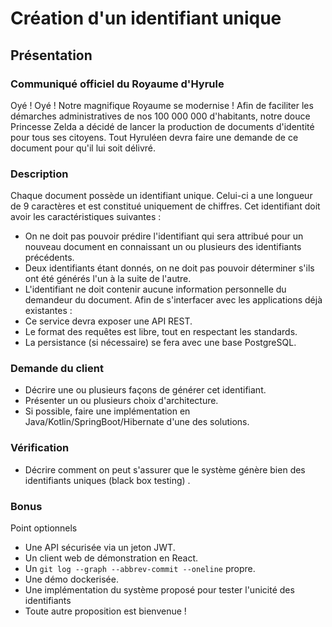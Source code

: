 # Création d'un identifiant unique

## Présentation

### Communiqué officiel du Royaume d'Hyrule
Oyé ! Oyé ! Notre magnifique Royaume se modernise !
Afin de faciliter les démarches administratives de nos 100 000 000 d'habitants, notre
douce Princesse Zelda a décidé de lancer la production de documents d'identité pour
tous ses citoyens. Tout Hyruléen devra faire une demande de ce document pour qu'il
lui soit délivré.

### Description
Chaque document possède un identifiant unique. Celui-ci a une longueur de 9
caractères et est constitué uniquement de chiffres.
Cet identifiant doit avoir les caractéristiques suivantes :
- On ne doit pas pouvoir prédire l'identifiant qui sera attribué pour un nouveau
document en connaissant un ou plusieurs des identifiants précédents.
- Deux identifiants étant donnés, on ne doit pas pouvoir déterminer s'ils ont été
générés l'un à la suite de l'autre.
- L'identifiant ne doit contenir aucune information personnelle du demandeur
du document.
Afin de s'interfacer avec les applications déjà existantes :
- Ce service devra exposer une API REST.
- Le format des requêtes est libre, tout en respectant les standards.
- La persistance (si nécessaire) se fera avec une base PostgreSQL.

### Demande du client
- Décrire une ou plusieurs façons de générer cet identifiant.
- Présenter un ou plusieurs choix d'architecture.
- Si possible, faire une implémentation en Java/Kotlin/SpringBoot/Hibernate
d'une des solutions.

### Vérification
- Décrire comment on peut s'assurer que le système génère bien des identifiants
uniques (black box testing) .
### Bonus
Point optionnels
- Une API sécurisée via un jeton JWT.
- Un client web de démonstration en React.
- Un `git log --graph --abbrev-commit --oneline` propre.
- Une démo dockerisée.
- Une implémentation du système proposé pour tester l'unicité des identifiants
- Toute autre proposition est bienvenue !